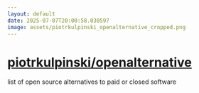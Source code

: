 ```yaml
---
layout: default
date: 2025-07-07T20:00:58.030597
image: assets/piotrkulpinski_openalternative_cropped.png
---
```


# [piotrkulpinski/openalternative](https://github.com/piotrkulpinski/openalternative)

list of open source alternatives to paid or closed software
